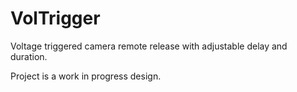 # VolTrigger
Voltage triggered camera remote release with adjustable delay and duration.

Project is a work in progress design.

